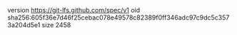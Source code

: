 version https://git-lfs.github.com/spec/v1
oid sha256:605f36e7d46f25cebac078e49578c82389f0ff346adc97c9dc5c3573a204d5e1
size 2458
